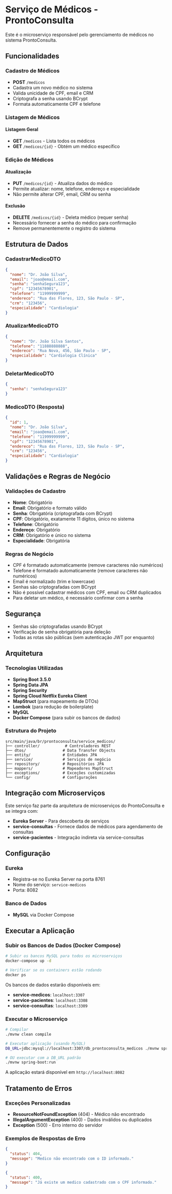 # Serviço de Médicos - ProntoConsulta

Este é o microserviço responsável pelo gerenciamento de médicos no sistema ProntoConsulta.

## Funcionalidades

### Cadastro de Médicos
- **POST** `/medicos`
- Cadastra um novo médico no sistema
- Valida unicidade de CPF, email e CRM
- Criptografa a senha usando BCrypt
- Formata automaticamente CPF e telefone

### Listagem de Médicos

#### Listagem Geral
- **GET** `/medicos` - Lista todos os médicos
- **GET** `/medicos/{id}` - Obtém um médico específico

### Edição de Médicos

#### Atualização
- **PUT** `/medicos/{id}` - Atualiza dados do médico
- Permite atualizar: nome, telefone, endereço e especialidade
- Não permite alterar CPF, email, CRM ou senha

#### Exclusão
- **DELETE** `/medicos/{id}` - Deleta médico (requer senha)
- Necessário fornecer a senha do médico para confirmação
- Remove permanentemente o registro do sistema

## Estrutura de Dados

### CadastrarMedicoDTO
```json
{
  "nome": "Dr. João Silva",
  "email": "joao@email.com",
  "senha": "senhaSegura123",
  "cpf": "12345678901",
  "telefone": "11999999999",
  "endereco": "Rua das Flores, 123, São Paulo - SP",
  "crm": "123456",
  "especialidade": "Cardiologia"
}
```

### AtualizarMedicoDTO
```json
{
  "nome": "Dr. João Silva Santos",
  "telefone": "11888888888",
  "endereco": "Rua Nova, 456, São Paulo - SP",
  "especialidade": "Cardiologia Clínica"
}
```

### DeletarMedicoDTO
```json
{
  "senha": "senhaSegura123"
}
```

### MedicoDTO (Resposta)
```json
{
  "id": 1,
  "nome": "Dr. João Silva",
  "email": "joao@email.com",
  "telefone": "11999999999",
  "cpf": "12345678901",
  "endereco": "Rua das Flores, 123, São Paulo - SP",
  "crm": "123456",
  "especialidade": "Cardiologia"
}
```

## Validações e Regras de Negócio

### Validações de Cadastro
- **Nome**: Obrigatório
- **Email**: Obrigatório e formato válido
- **Senha**: Obrigatória (criptografada com BCrypt)
- **CPF**: Obrigatório, exatamente 11 dígitos, único no sistema
- **Telefone**: Obrigatório
- **Endereço**: Obrigatório
- **CRM**: Obrigatório e único no sistema
- **Especialidade**: Obrigatória

### Regras de Negócio
- CPF é formatado automaticamente (remove caracteres não numéricos)
- Telefone é formatado automaticamente (remove caracteres não numéricos)
- Email é normalizado (trim e lowercase)
- Senhas são criptografadas com BCrypt
- Não é possível cadastrar médicos com CPF, email ou CRM duplicados
- Para deletar um médico, é necessário confirmar com a senha

## Segurança

- Senhas são criptografadas usando BCrypt
- Verificação de senha obrigatória para deleção
- Todas as rotas são públicas (sem autenticação JWT por enquanto)

## Arquitetura

### Tecnologias Utilizadas
- **Spring Boot 3.5.0**
- **Spring Data JPA**
- **Spring Security**
- **Spring Cloud Netflix Eureka Client**
- **MapStruct** (para mapeamento de DTOs)
- **Lombok** (para redução de boilerplate)
- **MySQL**
- **Docker Compose** (para subir os bancos de dados)

### Estrutura do Projeto
```
src/main/java/br/prontoconsulta/service_medicos/
├── controller/           # Controladores REST
├── dtos/                # Data Transfer Objects
├── entity/              # Entidades JPA
├── service/             # Serviços de negócio
├── repository/          # Repositórios JPA
├── mappers/             # Mapeadores MapStruct
├── exceptions/          # Exceções customizadas
└── config/              # Configurações
```

## Integração com Microserviços

Este serviço faz parte da arquitetura de microserviços do ProntoConsulta e se integra com:
- **Eureka Server** - Para descoberta de serviços
- **service-consultas** - Fornece dados de médicos para agendamento de consultas
- **service-pacientes** - Integração indireta via service-consultas

## Configuração

### Eureka
- Registra-se no Eureka Server na porta 8761
- Nome do serviço: `service-medicos`
- Porta: 8082

### Banco de Dados
- **MySQL** via Docker Compose

## Executar a Aplicação

### Subir os Bancos de Dados (Docker Compose)

```bash
# Subir os bancos MySQL para todos os microserviços
docker-compose up -d

# Verificar se os containers estão rodando
docker ps
```

Os bancos de dados estarão disponíveis em:
- **service-medicos**: `localhost:3307`
- **service-pacientes**: `localhost:3308` 
- **service-consultas**: `localhost:3309`

### Executar o Microserviço

```bash
# Compilar
./mvnw clean compile

# Executar aplicação (usando MySQL)
DB_URL=jdbc:mysql://localhost:3307/db_prontoconsulta_medicos ./mvnw spring-boot:run

# OU executar com a DB_URL padrão
./mvnw spring-boot:run
```

A aplicação estará disponível em `http://localhost:8082`

## Tratamento de Erros

### Exceções Personalizadas
- **ResourceNotFoundException** (404) - Médico não encontrado
- **IllegalArgumentException** (400) - Dados inválidos ou duplicados
- **Exception** (500) - Erro interno do servidor

### Exemplos de Respostas de Erro
```json
{
  "status": 404,
  "message": "Medico não encontrado com o ID informado."
}
```

```json
{
  "status": 400,
  "message": "Já existe um medico cadastrado com o CPF informado."
}
```
